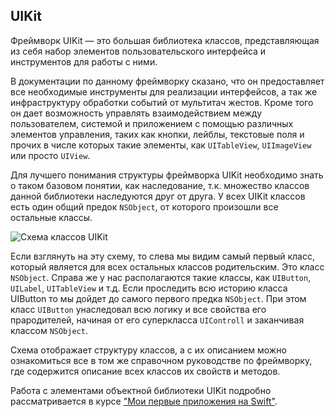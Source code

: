 ## UIKit

Фреймворк UIKit — это большая библиотека классов, представляющая из себя набор элементов пользовательского интерфейса и инструментов для работы с ними.

В документации по данному фреймворку сказано, что он предоставляет все необходимые инструменты для реализации интерфейсов, а так же инфраструктуру обработки событий от мультитач жестов. Кроме того он дает возможность управлять взаимодействием между пользователем, системой и приложением с помощью различных элементов управления, таких как кнопки, лейблы, текстовые поля и прочих в числе которых такие элементы, как `UITableView`, `UIImageView` или просто `UIView`.

Для лучшего понимания структуры фреймворка UIKit необходимо знать о таком базовом понятии, как наследование, т.к. множество классов данной библиотеки наследуются друг от друга. У всех UIKit классов есть один общий предок `NSObject`, от которого произошли все остальные классы.

![Схема классов UIKit][image-1]

Если взглянуть на эту схему, то слева мы видим самый первый класс, который является для всех остальных классов родительским. Это класс `NSObject`. Справа же у нас располагаются такие классы, как `UIButton`, `UILabel`, `UITableView` и т.д. Если проследить всю историю класса UIButton то мы дойдет до самого первого предка `NSObject`. При этом класс `UIButton` унаследовал всю логику и все свойства его прародителей, начиная от его суперкласса `UIControll` и заканчивая классом `NSObject`.

Схема отображает структуру классов, а с их описанием можно ознакомиться все в том же справочном руководстве по фреймворку, где содержится описание всех классов их свойств и методов. 

Работа с элементами объектной библиотеки UIKit подробно рассматривается в курсе ["Мои первые приложения на Swift"][1]. 

[1]:	https://learnmetoo.info/courses/pervye-prilozheniya-na-swift

[image-1]:	https://finalizedotcom.files.wordpress.com/2012/12/uikit_classes.jpg